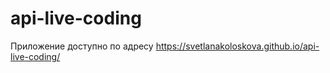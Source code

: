 # api-live-coding

Приложение доступно по адресу https://svetlanakoloskova.github.io/api-live-coding/
